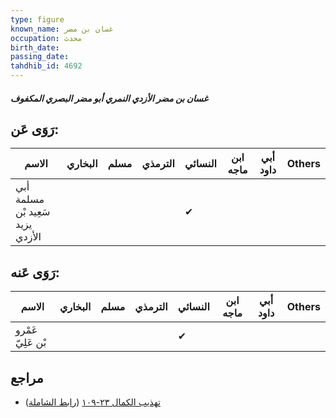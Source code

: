 ```yaml
---
type: figure
known_name: غسان بن مضر
occupation: محدث
birth_date:
passing_date:
tahdhib_id: 4692
---
```

##### غسان بن مضر الأزدي النمري أبو مضر البصري المكفوف

## رَوَى عَن:
| الاسم                            | البخاري | مسلم | الترمذي | النسائي | ابن ماجه | أبي داود | Others |
| -------------------------------- | ------- | ---- | ------- | ------- | -------- | -------- | ------ |
| أبي مسلمة سَعِيد بْن يزيد الأزدي |         |      |         | ✔       |          |          |        |
## رَوَى عَنه:
| الاسم             | البخاري | مسلم | الترمذي | النسائي | ابن ماجه | أبي داود | Others |
| ----------------- | ------- | ---- | ------- | ------- | -------- | -------- | ------ |
| عَمْرو بْن عَلِيّ |         |      |         | ✔       |          |          |        |
## مراجع
- [تهذيب الكمال ٢٣-١٠٩](obsidian://open?vault=Tahdhib-al-Kamal&file=Figures/٤٦٩٢-غسان%20بن%20مضر%20الأزدي%20النمري%20أبو%20مضر%20البصري%20المكفوف) ([رابط الشاملة](https://shamela.ws/book/3722/11996))